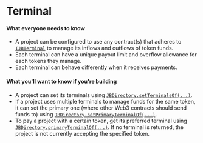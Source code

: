 # Terminal

#### What everyone needs to know

* A project can be configured to use any contract(s) that adheres to [`IJBTerminal`](/docs/v4/api/core/interfaces/IJBTerminal.sol/interface.IJBTerminal.md) to manage its inflows and outflows of token funds.
* Each terminal can have a unique payout limit and overflow allowance for each tokens they manage.
* Each terminal can behave differently when it receives payments.

#### What you'll want to know if you're building

* A project can set its terminals using [`JBDirectory.setTerminalsOf(...)`](/docs/v4/api/core/JBDirectory.sol/contract.JBDirectory.md#setterminalsof.md).
* If a project uses multiple terminals to manage funds for the same token, it can set the primary one (where other Web3 contracts should send funds to) using [`JBDirectory.setPrimaryTerminalOf(...)`](/docs/v4/api/core/JBDirectory.sol/contract.JBDirectory.md#setprimaryterminalof.md).
* To pay a project with a certain token, get its preferred terminal using [`JBDirectory.primaryTerminalOf(...)`](/docs/v4/api/core/JBDirectory.sol/contract.JBDirectory.md#primaryterminalof.md). If no terminal is returned, the project is not currently accepting the specified token.


